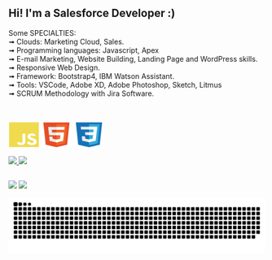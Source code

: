 ## Hi! I'm a Salesforce Developer :) 

Some SPECIALTIES:<br>
➟ Clouds: Marketing Cloud, Sales.<br>
➟ Programming languages: Javascript, Apex<br>
➟ E-mail Marketing, Website Building, Landing Page and WordPress skills.<br>
➟ Responsive Web Design.<br>
➟ Framework: Bootstrap4, IBM Watson Assistant.<br>
➟ Tools: VSCode, Adobe XD, Adobe Photoshop, Sketch, Litmus<br>
➟ SCRUM Methodology with Jira Software.<br><br>

 <div style="display: inline_block"><br>

  <img align="center" alt="Dani-Js" height="50" width="60" src="https://raw.githubusercontent.com/devicons/devicon/master/icons/javascript/javascript-plain.svg">
  <img align="center" alt="Dani-HTML" height="50" width="60" src="https://raw.githubusercontent.com/devicons/devicon/master/icons/html5/html5-original.svg">
  <img align="center" alt="Dani-CSS" height="50" width="60" src="https://raw.githubusercontent.com/devicons/devicon/master/icons/css3/css3-original.svg">
</div>
 
 <br>
 
<div align="left">
  <a href="https://github.com/danielleoliveira-dev">
  <img height="190em" src="https://github-readme-stats.vercel.app/api?username=danielleoliveira-dev&show_icons=true&theme=dark&include_all_commits=true&count_private=true"/>
  <img height="193em" src="https://github-readme-stats.vercel.app/api/top-langs/?username=danielleoliveira-dev&layout=compact&langs_count=7&theme=dark"/>
</div>
  
  ##
 
<div> 
  <a href = "mailto:danioliv.pro@gmail.com"><img src="https://img.shields.io/badge/Gmail-D14836?style=for-the-badge&logo=gmail&logoColor=white" target="_blank"></a>
  <a href="https://www.linkedin.com/in/danielleoliveira-dev/" target="_blank"><img src="https://img.shields.io/badge/-LinkedIn-%230077B5?style=for-the-badge&logo=linkedin&logoColor=white" target="_blank"></a> 

  ![Snake animation](https://github.com/danielleoliveira-dev/danielleoliveira-dev/blob/output/github-contribution-grid-snake.svg)
  
</div>
 
 

   
  
